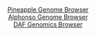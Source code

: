 <div id="Pineapple_Genome_Browser" align="center">
  <a href="https://igv.org/app/?sessionURL=blob:zZJbb5swGIb_i6VWm0TAQAIBKZrSA23atFFSkfSgChkwxCnY1DaQJsp_rxtt2s0qNRebJvnC_uTD.z1.tqDBXBBGgQ8s3ezppgk0IJasvUNlVeBbVGIB_AwVAmuA4wxzTBMM_C3IkJAonI3VyaWUlfANg8iqUyKaM13YOirRhlHUCj1hpXHKigLFjCPJuDBOOGqYQfKm0.IYVZWu3rb1npEiiQxUVEtGBTMqTPOoVfdFv0pRjikrcVTWhST7AJHKozKmeoZ.DBd3wyTBQlzjt1E6GF6PhnP7PHy8cE4fw8nlInQWx3ckp0jWHA.8Yor6Jrw_uTyrN.NQBHMc8NnNbboaHtlnx.frinAsBqZr9u0edNy.AkNoitf_U89qkAP7Xh1ZJ9DJ5y.3K8eRCU6OrGAauCwZZymK209632mgYEmtXADJkru.CTUbOlrPcjofU7OvQegpQpwR4D89a0BylLyo7U9bIN8qZQwQ.LXey6MBxlPMgd_xIHRNz7N6XbcLPc_caVtQ8.Lv4Q3CmedCa2hZTpSRQiqd00jQSuiIUr1JMj3fHMhzvWyuV2HQYsVxUq8uvaDbjauHEamvJn826YOTenz_iarVr2T6J.59JYgu40OFm55ePVzcX4zq183ybIzXdn3VT2.szbodfYrnMDQZ4yWSar.qqOVP3xrECaJSFRoiSEwKIt8WiiJrgW9attIWJKxgykPA8_gb1KBm9uD333rau.fdOw--">Pineapple Genome Browser</a>
</div>
<div id="Alphonso_Genome_Browser" align="center">
  <a href="https://igv.org/app/?sessionURL=blob:zZJba9swGIb_i6BlA8eW7NiJDWU4aXNotrRN4qW0FCM7sqPUlhxJOZP_PjVs7GaF5mJjoAvpQ4f3e_QcwJoISTkDAbBN5JoIAQPIOd.McVkVZIhLIkGQ4UISAwiSEUFYSkBwABmWCkejr_rkXKlKBpZFVVUrMcu5KR0Tl3jPGd5IM.Wl1eZFgRMusOJCWi2B19yi.bq2IQmuKlO_7ZiuNcMKW7io5pxJblWE5fFG3xf_KsU5YbwkcbkqFD0FiHUenXFmZvhLOB2HaUqkHJBdf3YVDvrhd.cmeup67aforjeNvOnlmOYMq5UgV6N9y.vUvbnb8aLF1hG03R8veDrc1fmFc315s62oIPIKNVDTcWHzBIayGdn.Tz3rQc_sO4QXdkcUdj7p60nT3byq5aM9KbejCfZR_Z3ejwYoeLrSLoB0LhoBgoYDPcO1vdrbFDUNCH1NSHAKgucXAyiB01e9_fkA1K7SxgBJlquTPAbgYkYECGo.hA3k.7Zbb9Sh76OjcQArUfw9vJ1o5DegHdq2F2e0UFrnWSxZJU3MmLlOMzPfn8nz7u6.N9k7zVwOL.zW7bdrR8KbkKKJptt.gH_kaWsG.vnTN.pmP5Lqn9j3kSCmSs5Vro.TZT1dwIfHXi9yu0k3GlT31eANUav5LqDz4GRclFjp_bqilz.dW2NBMVO6sKaSJrSgajfVHPkGBMh2tLog5QXXLgKRJ5.gAQ3kws._FXWOL8cf">Alphonso Genome Browser</a>
</div>


<div id="DAF_Genomics_Browser" align="center">
  <a href="https://igv.org/app/?sessionURL=blob:tZFra9swFIb_iyD95Jt8jQ1heFvShnTtaPDSpZSg2ce2PNnyJHluF_LfJ7yOwS6MQQeSkDiX9z16jugzCEl5hxLkWjiwMEYGkjUft6TtGVyRFiRKSsIkGEhACQK6HFByRCWRimQ3l7qyVqqXiW0XpDQr6HhLc2lJzyK9KfmgatCppmuRlnzhHRmllfNWJytiE9bXvJPcJnkOUpqO3UNXHUaij..xw9QSDu3AFJ1UD9qENlZYJdFuaVfAw1.M_AdlveiLdLdNp_oNPK6LRbpZp..8ZbY_D1_ts.uLXRbuzra06ogaBCwYFpsL1l91l7f7dHTWy3U7Nvv3Ea2WM._12fKhpwLkAkd47gVOOPfRyUCM54NGgPJa4AT7RuTODdf3zaerF4T6DwSnKLm7N5ASJP.o0..OSD32GhSS8GmYmBmIiwIESszYcSIcx27gR74Tx_hkHNEg2DOTXGU3ceS4qeuG1gfSav2Ssun7tNCvwefC.FNnvf8VEz9fNQwa.qaqq.uGvZ25L8OZu4LGF.Mt83.LKtAT_HG0kouWKB369nwCQ5hWbKFTP8h4p_vTVw--">DAF Genomics Browser</a>
</div>
